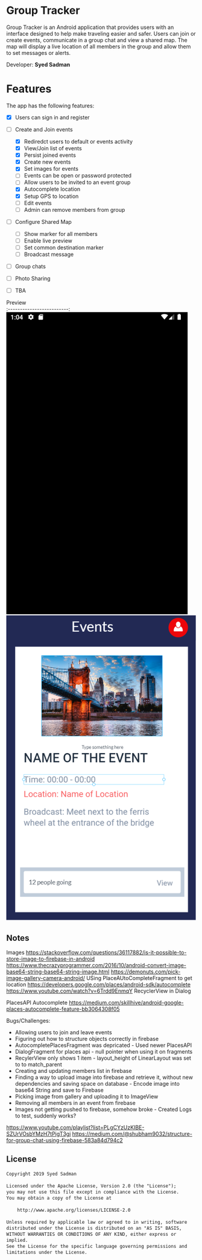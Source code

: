 # Group Tracker


Group Tracker is an Android application that provides users with an interface designed to help make traveling easier and safer. Users can join or create events, communicate in a group chat and view a shared map. The map will display a live location of all members in the group and allow them to set messages or alerts. 

Developer: **Syed Sadman**


# Features
The app has the following features:

* [X] Users can sign in and register  
* [ ] Create and Join events
    * [X] Rediredct users to default or events activity
    * [X] View/Join list of events
    * [X] Persist joined events
    * [X] Create new events
    * [X] Set images for events
    * [ ] Events can be open or password protected
    * [ ] Allow users to be invited to an event group
    * [X] Autocomplete location
    * [X] Setup GPS to location
    * [ ] Edit events
    * [ ] Admin can remove members from group
* [ ] Configure Shared Map
    * [ ] Show marker for all members
    * [ ] Enable live preview
    * [ ] Set common destination marker
    * [ ] Broadcast message 
* [ ] Group chats 
* [ ] Photo Sharing
* [ ] TBA



Preview             
:-------------------------:
<img src='demo2.gif' title='Demo' width='' alt='Demo' /> 
<img src='preview.PNG' title='Preview' width='' alt='preview' />





## Notes


Images 
https://stackoverflow.com/questions/36117882/is-it-possible-to-store-image-to-firebase-in-android
https://www.thecrazyprogrammer.com/2016/10/android-convert-image-base64-string-base64-string-image.html
https://demonuts.com/pick-image-gallery-camera-android/
USing PlaceAUtoCompleteFragment to get location
https://developers.google.com/places/android-sdk/autocomplete
https://www.youtube.com/watch?v=6Trdd9EnmqY
RecyclerView in Dialog

PlacesAPI Autocomplete
https://medium.com/skillhive/android-google-places-autocomplete-feature-bb3064308f05

Bugs/Challenges:
- Allowing users to join and leave events
- Figuring out how to structure objects correctly in firebase
- AutocompletePlacesFragment was depricated - Used newer PlacesAPI
- DialogFragment for places api - null pointer when using it on fragments
- RecylerView only shows 1 item - layout_height of LinearLayout was set to to match_parent
- Creating and updating members list in firebase
- Finding a way to upload image into firebase and retrieve it, without new dependencies and saving space on database -  Encode image into base64 String and save to Firebase
- Picking image from gallery and uploading it to ImageView
- Removing all members in an event from firebase 
- Images not getting pushed to firebase, somehow broke - Created Logs to test, suddenly works?

https://www.youtube.com/playlist?list=PLgCYzUzKIBE-SZUrVOsbYMzH7tPigT3gi
https://medium.com/@shubham9032/structure-for-group-chat-using-firebase-583a84d794c2

## License

    Copyright 2019 Syed Sadman

    Licensed under the Apache License, Version 2.0 (the "License");
    you may not use this file except in compliance with the License.
    You may obtain a copy of the License at

        http://www.apache.org/licenses/LICENSE-2.0

    Unless required by applicable law or agreed to in writing, software
    distributed under the License is distributed on an "AS IS" BASIS,
    WITHOUT WARRANTIES OR CONDITIONS OF ANY KIND, either express or implied.
    See the License for the specific language governing permissions and
    limitations under the License.






